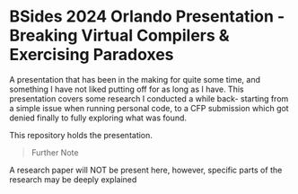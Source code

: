 # BSides 2024 Orlando Presentation - Breaking Virtual Compilers & Exercising Paradoxes

A presentation that has been in the making for quite some time, and something I have not liked putting off for as long as I have. This presentation covers some research I conducted a while back- starting from a simple issue when running personal code, to a CFP submission which got denied finally to fully exploring what was found. 

This repository holds the presentation.

> Further Note

A research paper will NOT be present here, however, specific parts of the research may be deeply explained
